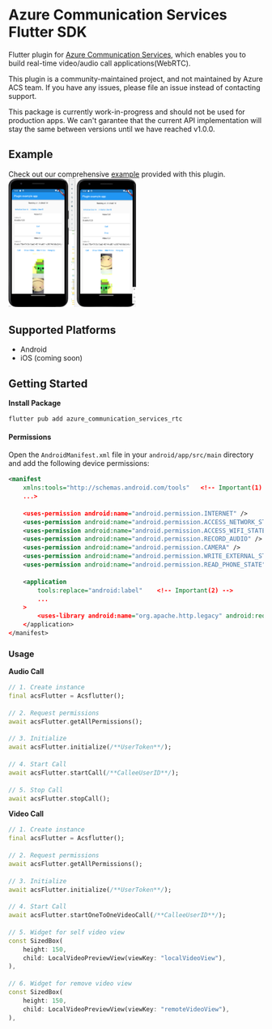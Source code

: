 # Azure Communication Services Flutter SDK

Flutter plugin for [Azure Communication Services](https://learn.microsoft.com/en-us/azure/communication-services/overview#platforms-and-sdk-libraries), which enables you to build real-time video/audio call applications(WebRTC).

This plugin is a community-maintained project, and not maintained by Azure ACS team. If you have any issues, please file an issue instead of contacting support.

This package is currently work-in-progress and should not be used for production apps. We can't garantee that the current API implementation will stay the same between versions until we have reached v1.0.0.

## Example

Check out our comprehensive [example](./example) provided with this plugin.
<img src="screenshots/demo.png" alt="drawing" width=50% height=50%/>

## Supported Platforms

- Android
- iOS (coming soon)

## Getting Started

**Install Package**

```
flutter pub add azure_communication_services_rtc
```

#### Permissions

Open the `AndroidManifest.xml` file in your `android/app/src/main` directory and add the following device permissions:

```AndroidManifest.xml
<manifest 
    xmlns:tools="http://schemas.android.com/tools"   <!-- Important(1) -->
    ...>

    <uses-permission android:name="android.permission.INTERNET" />
    <uses-permission android:name="android.permission.ACCESS_NETWORK_STATE" />
    <uses-permission android:name="android.permission.ACCESS_WIFI_STATE" />
    <uses-permission android:name="android.permission.RECORD_AUDIO" />
    <uses-permission android:name="android.permission.CAMERA" />
    <uses-permission android:name="android.permission.WRITE_EXTERNAL_STORAGE" />
    <uses-permission android:name="android.permission.READ_PHONE_STATE" />

    <application
        tools:replace="android:label"    <!-- Important(2) -->
        ...
    >
        <uses-library android:name="org.apache.http.legacy" android:required="false"/>  <!-- Important(3) -->
    </application>
</manifest>
```

### Usage

**Audio Call**

```dart
// 1. Create instance
final acsFlutter = Acsflutter();

// 2. Request permissions
await acsFlutter.getAllPermissions();

// 3. Initialize 
await acsFlutter.initialize(/**UserToken**/);

// 4. Start Call
await acsFlutter.startCall(/**CalleeUserID**/);

// 5. Stop Call
await acsFlutter.stopCall();
```

**Video Call**

```dart
// 1. Create instance
final acsFlutter = Acsflutter();

// 2. Request permissions
await acsFlutter.getAllPermissions();

// 3. Initialize 
await acsFlutter.initialize(/**UserToken**/);

// 4. Start Call
await acsFlutter.startOneToOneVideoCall(/**CalleeUserID**/);

// 5. Widget for self video view
const SizedBox(
    height: 150,
    child: LocalVideoPreviewView(viewKey: "localVideoView"),
),

// 6. Widget for remove video view
const SizedBox(
    height: 150,
    child: LocalVideoPreviewView(viewKey: "remoteVideoView"),
),
```